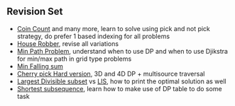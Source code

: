 ## Revision Set
- [Coin Count](./_01_1D/_01_coinCount.java) and many more, learn to solve using pick and not pick strategy, do prefer 1 based indexing for all problems
- [House Robber](./_01_1D/_06_houseRobber.java), revise all variations
- [Min Path Problem](./_02_Grids/_2D/_4_minPathSum.java), understand when to use DP and when to use Djikstra for min/max path in grid type problems
- [Min Falling sum](./_02_Grids/_2D/_6_min_falling_sum.java)
- [Cherry pick Hard version](./_02_Grids/_3D/_01_choco_count_01_.java), 3D and 4D DP + multisource traversal
- [Largest Divisible subset](./_03_Subseq_Subset_Perm/Subset/_07_largest_divisible_subset.java) vs [LIS](./_04_Strings/_01_comparision/Subsequence/_05_longest_increasing_subseq.java), how to print the optimal solution as well
- [Shortest subsequence](./_04_Strings/_01_comparision/Subsequence/_02_longest_common_palindromic_sub.java), learn how to make use of DP table to do some task